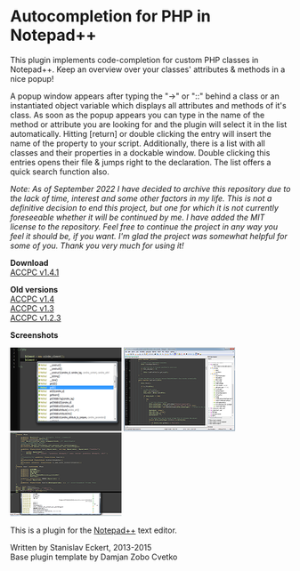 # Autocompletion for PHP in Notepad++ 

This plugin implements code-completion for custom PHP classes in Notepad++. Keep an overview over your classes' attributes & methods in a nice popup!

A popup window appears after typing the "->" or "::" behind a class or an instantiated object variable which displays all attributes and methods of it's class. As soon as the popup appears you can type in the name of the method or attribute you are looking for and the plugin will select it in the list automatically. Hitting [return] or double clicking the entry will insert the name of the property to your script. Additionally, there is a list with all classes and their properties in a dockable window. Double clicking this entries opens their file & jumps right to the declaration. The list offers a quick search function also.

_Note: As of September 2022 I have decided to archive this repository due to the lack of time, interest and some other factors in my life. This is not a definitive decision to end this project, but one for which it is not currently foreseeable whether it will be continued by me. I have added the MIT license to the repository. Feel free to continue the project in any way you feel it should be, if you want. I'm glad the project was somewhat helpful for some of you. Thank you very much for using it!_

**Download**<br>
[ACCPC v1.4.1](https://github.com/StanDog/npp-phpautocompletion/raw/master/RELEASES/ccc_1.4.1.zip)<br>

**Old versions**<br>
[ACCPC v1.4](https://github.com/StanDog/npp-phpautocompletion/raw/master/RELEASES/ccc_1.4.zip)<br>
[ACCPC v1.3](https://github.com/StanDog/npp-phpautocompletion/raw/master/RELEASES/ccc_1.3.zip)<br>
[ACCPC v1.2.3](https://github.com/StanDog/npp-phpautocompletion/raw/master/RELEASES/ccc_1.2.3.zip)<br>

**Screenshots**

[![Auto-completion popup](https://raw.githubusercontent.com/StanDog/npp-phpautocompletion/master/RELEASES/images/accpc_popup_small.png)](https://raw.githubusercontent.com/StanDog/npp-phpautocompletion/master/RELEASES/images/accpc_popup.png)
[![Auto-completion popup](https://raw.githubusercontent.com/StanDog/npp-phpautocompletion/master/RELEASES/images/accpc_dock_small.png)](https://raw.githubusercontent.com/StanDog/npp-phpautocompletion/master/RELEASES/images/accpc_dock.png)
[![Auto-completion popup](https://raw.githubusercontent.com/StanDog/npp-phpautocompletion/master/RELEASES/images/unicode_and_right-to-left_small.png)](https://raw.githubusercontent.com/StanDog/npp-phpautocompletion/master/RELEASES/images/unicode_and_right-to-left.png)

This is a plugin for the [Notepad++](https://github.com/notepad-plus-plus/notepad-plus-plus) text editor.

Written by Stanislav Eckert, 2013-2015<br>
Base plugin template by Damjan Zobo Cvetko
